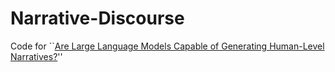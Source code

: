 # Narrative-Discourse

Code for ``[Are Large Language Models Capable of Generating Human-Level Narratives?](https://arxiv.org/abs/2407.13248)''
